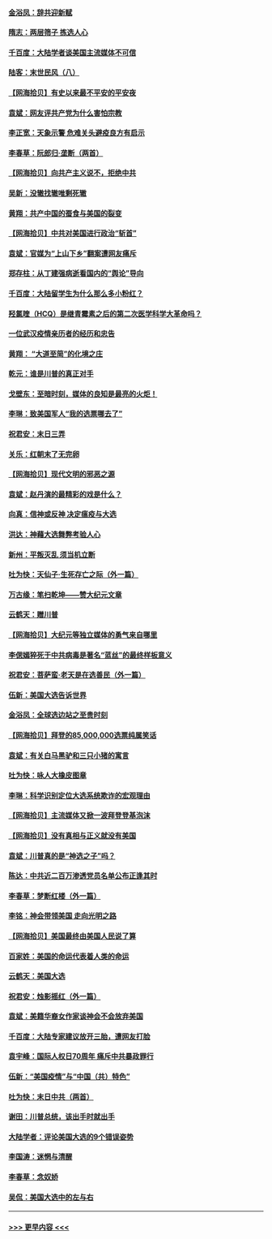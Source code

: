 #### [金浴凤：辞共迎新赋](../pages/nsc993/n12653369.md?t=12310402) 
#### [隋志：两层筛子 拣选人心](../pages/nsc993/n12653341.md?t=12310402) 
#### [千百度：大陆学者谈美国主流媒体不可信](../pages/nsc993/n12651269.md?t=12310402) 
#### [陆客：末世民风（八）](../pages/nsc993/n12648233.md?t=12310402) 
#### [【网海拾贝】有史以来最不平安的平安夜](../pages/nsc993/n12647164.md?t=12310402) 
#### [袁斌：网友评共产党为什么害怕宗教](../pages/nsc993/n12647003.md?t=12310402) 
#### [李正宽：天象示警 危难关头避疫良方有启示](../pages/nsc993/n12646262.md?t=12310402) 
#### [李春草：阮郎归‧垄断（两首）](../pages/nsc993/n12646302.md?t=12310402) 
#### [【网海拾贝】向共产主义说不，拒绝中共](../pages/nsc993/n12645941.md?t=12310402) 
#### [吴新：没辙找辙唯剩死辙](../pages/nsc993/n12643919.md?t=12310402) 
#### [黄翔：共产中国的蚕食与美国的裂变](../pages/nsc993/n12643727.md?t=12310402) 
#### [【网海拾贝】中共对美国进行政治“斩首”](../pages/nsc993/n12642290.md?t=12310402) 
#### [袁斌：官媒为“上山下乡”翻案遭网友痛斥](../pages/nsc993/n12642071.md?t=12310402) 
#### [郑存柱：从丁建强病逝看国内的“舆论”导向](../pages/nsc993/n12640944.md?t=12310402) 
#### [千百度：大陆留学生为什么那么多小粉红？](../pages/nsc993/n12639306.md?t=12310402) 
#### [羟氯喹（HCQ）是继青霉素之后的第二次医学科学大革命吗？](../pages/nsc993/n12638564.md?t=12310402) 
#### [一位武汉疫情亲历者的经历和忠告](../pages/nsc993/n12639029.md?t=12310402) 
#### [黄翔： “大道至简”的化境之庄](../pages/nsc993/n12637541.md?t=12310402) 
#### [乾元：谁是川普的真正对手](../pages/nsc993/n12637090.md?t=12310402) 
#### [戈壁东：至暗时刻，媒体的良知是最亮的火炬！](../pages/nsc993/n12637042.md?t=12310402) 
#### [李琳：致美国军人“我的选票哪去了”](../pages/nsc993/n12635351.md?t=12310402) 
#### [祝君安：末日三弄](../pages/nsc993/n12635324.md?t=12310402) 
#### [关乐：红朝末了无完卵](../pages/nsc993/n12635315.md?t=12310402) 
#### [【网海拾贝】现代文明的邪恶之源](../pages/nsc993/n12634425.md?t=12310402) 
#### [袁斌：赵丹演的最精彩的戏是什么？](../pages/nsc993/n12633316.md?t=12310402) 
#### [向真：信神或反神 决定瘟疫与大选](../pages/nsc993/n12632710.md?t=12310402) 
#### [洪达：神藉大选舞弊考验人心](../pages/nsc993/n12631962.md?t=12310402) 
#### [新州：平叛灭乱  须当机立断](../pages/nsc993/n12631946.md?t=12310402) 
#### [吐为快：天仙子‧生死存亡之际（外一篇）](../pages/nsc993/n12631927.md?t=12310402) 
#### [万古缘：笔扫乾坤——赞大纪元文章](../pages/nsc993/n12631922.md?t=12310402) 
#### [云鹤天：赠川普](../pages/nsc993/n12631823.md?t=12310402) 
#### [【网海拾贝】大纪元等独立媒体的勇气来自哪里](../pages/nsc993/n12629961.md?t=12310402) 
#### [李偲嫣猝死于中共病毒是著名“蓝丝”的最终样板意义](../pages/nsc993/n12628812.md?t=12310402) 
#### [祝君安：菩萨蛮·老天是在选善民（外一篇）](../pages/nsc993/n12628793.md?t=12310402) 
#### [伍新：美国大选告诉世界](../pages/nsc993/n12628768.md?t=12310402) 
#### [金浴凤：全球选边站之至贵时刻](../pages/nsc993/n12627318.md?t=12310402) 
#### [【网海拾贝】拜登的85,000,000选票纯属笑话](../pages/nsc993/n12626569.md?t=12310402) 
#### [袁斌：有关白马黑驴和三只小猪的寓言](../pages/nsc993/n12626198.md?t=12310402) 
#### [吐为快：咏人大橡皮图章](../pages/nsc993/n12624470.md?t=12310402) 
#### [李琳：科学识别定位大选系统欺诈的宏观理由](../pages/nsc993/n12624340.md?t=12310402) 
#### [【网海拾贝】主流媒体又掀一波拜登登基泡沫](../pages/nsc993/n12624000.md?t=12310402) 
#### [【网海拾贝】没有真相与正义就没有美国](../pages/nsc993/n12621885.md?t=12310402) 
#### [袁斌：川普真的是“神选之子”吗？](../pages/nsc993/n12621749.md?t=12310402) 
#### [陈达：中共近二百万渗透党员名单公布正逢其时](../pages/nsc993/n12620870.md?t=12310402) 
#### [李春草：梦断红楼（外一篇）](../pages/nsc993/n12619122.md?t=12310402) 
#### [李铭：神会带领美国 走向光明之路](../pages/nsc993/n12618584.md?t=12310402) 
#### [【网海拾贝】美国最终由美国人民说了算](../pages/nsc993/n12617255.md?t=12310402) 
#### [百家姓：美国的命运代表着人类的命运](../pages/nsc993/n12615838.md?t=12310402) 
#### [云鹤天：美国大选](../pages/nsc993/n12615994.md?t=12310402) 
#### [祝君安：烛影摇红（外一篇）](../pages/nsc993/n12615975.md?t=12310402) 
#### [袁斌：美籍华裔女作家谈神会不会放弃美国](../pages/nsc993/n12615263.md?t=12310402) 
#### [千百度：大陆专家建议放开三胎，遭网友打脸](../pages/nsc993/n12614456.md?t=12310402) 
#### [袁宇峰：国际人权日70周年 痛斥中共暴政罪行](../pages/nsc993/n12611965.md?t=12310402) 
#### [伍新：“美国疫情”与“中国（共）特色”](../pages/nsc993/n12611463.md?t=12310402) 
#### [吐为快：末日中共（两首）](../pages/nsc993/n12611461.md?t=12310402) 
#### [谢田：川普总统，该出手时就出手](../pages/nsc993/n12610905.md?t=12310402) 
#### [大陆学者：评论美国大选的9个错误姿势](../pages/nsc993/n12609586.md?t=12310402) 
#### [李国涛：迷惘与清醒](../pages/nsc993/n12607532.md?t=12310402) 
#### [李春草：念奴娇](../pages/nsc993/n12607083.md?t=12310402) 
#### [吴侃：美国大选中的左与右](../pages/nsc993/n12607054.md?t=12310402) 

----
#### [ >>> 更早内容 <<< ](../indexes/nsc993-earlier.md)
